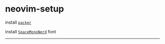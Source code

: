 # neovim-setup

install [```packer```](https://github.com/wbthomason/packer.nvim)

install [```SpaceMonoNerd```](https://github.com/ryanoasis/nerd-fonts/tree/master/patched-fonts/SpaceMono) font


----
